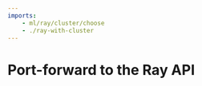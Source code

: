 ```yaml
---
imports:
    - ml/ray/cluster/choose
    - ./ray-with-cluster
---
```


# Port-forward to the Ray API
